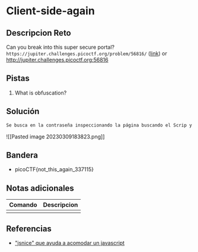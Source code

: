 # Client-side-again

## Descripcion Reto
Can you break into this super secure portal? `https://jupiter.challenges.picoctf.org/problem/56816/` ([link](https://jupiter.challenges.picoctf.org/problem/56816/)) or http://jupiter.challenges.picoctf.org:56816

## Pistas
1. What is obfuscation?

## Solución
```bash
Se busca en la contraseña inspeccionando la página buscando el Scrip y obteniendo los datos de verificación de la contraseña en el script js que se realiza para validar.
```
![[Pasted image 20230309183823.png]]
## Bandera
* picoCTF{not_this_again_337115}

## Notas adicionales
| Comando | Descripcion |
|---------|-------------|
|  |  |

## Referencias
- ["jsnice" que ayuda a acomodar un javascript](http://jsnice.org/)